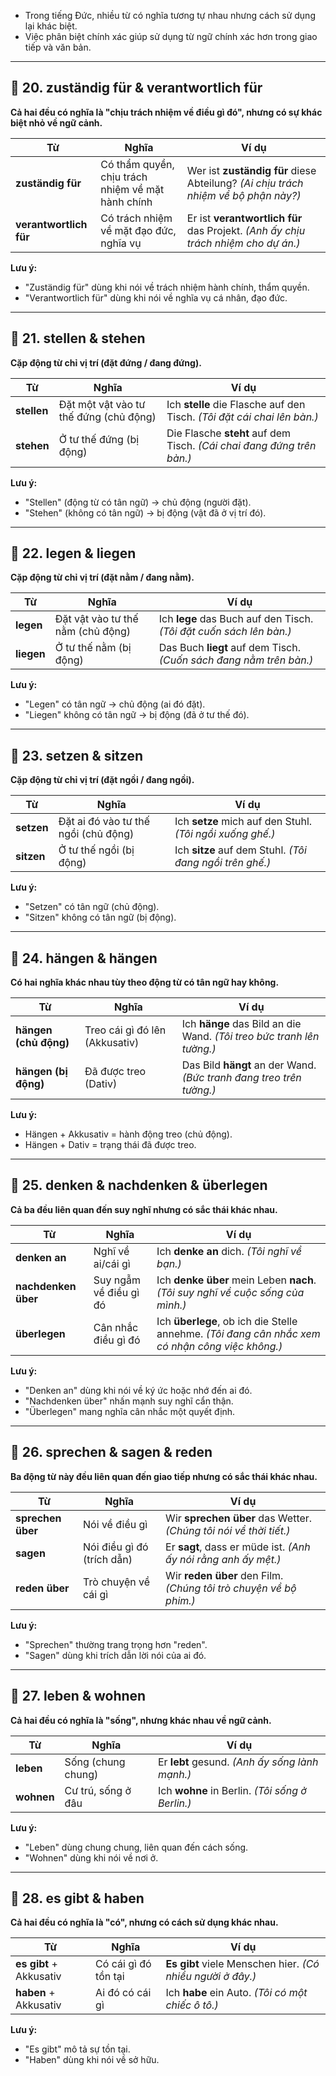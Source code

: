 
- Trong tiếng Đức, nhiều từ có nghĩa tương tự nhau nhưng cách sử dụng lại khác biệt.  
- Việc phân biệt chính xác giúp sử dụng từ ngữ chính xác hơn trong giao tiếp và văn bản.

---

## **📍 20. zuständig für & verantwortlich für**

**Cả hai đều có nghĩa là "chịu trách nhiệm về điều gì đó", nhưng có sự khác biệt nhỏ về ngữ cảnh.**

|**Từ**|**Nghĩa**|**Ví dụ**|
|---|---|---|
|**zuständig für**|Có thẩm quyền, chịu trách nhiệm về mặt hành chính|Wer ist **zuständig für** diese Abteilung? _(Ai chịu trách nhiệm về bộ phận này?)_|
|**verantwortlich für**|Có trách nhiệm về mặt đạo đức, nghĩa vụ|Er ist **verantwortlich für** das Projekt. _(Anh ấy chịu trách nhiệm cho dự án.)_|

**Lưu ý:**  
  - "Zuständig für" dùng khi nói về trách nhiệm hành chính, thẩm quyền.  
  - "Verantwortlich für" dùng khi nói về nghĩa vụ cá nhân, đạo đức.

---

## **📍 21. stellen & stehen**

**Cặp động từ chỉ vị trí (đặt đứng / đang đứng).**

|**Từ**|**Nghĩa**|**Ví dụ**|
|---|---|---|
|**stellen**|Đặt một vật vào tư thế đứng (chủ động)|Ich **stelle** die Flasche auf den Tisch. _(Tôi đặt cái chai lên bàn.)_|
|**stehen**|Ở tư thế đứng (bị động)|Die Flasche **steht** auf dem Tisch. _(Cái chai đang đứng trên bàn.)_|

**Lưu ý:**  
  - "Stellen" (động từ có tân ngữ) → chủ động (người đặt).  
  - "Stehen" (không có tân ngữ) → bị động (vật đã ở vị trí đó).

---

## **📍 22. legen & liegen**

**Cặp động từ chỉ vị trí (đặt nằm / đang nằm).**

|**Từ**|**Nghĩa**|**Ví dụ**|
|---|---|---|
|**legen**|Đặt vật vào tư thế nằm (chủ động)|Ich **lege** das Buch auf den Tisch. _(Tôi đặt cuốn sách lên bàn.)_|
|**liegen**|Ở tư thế nằm (bị động)|Das Buch **liegt** auf dem Tisch. _(Cuốn sách đang nằm trên bàn.)_|

**Lưu ý:**  
  - "Legen" có tân ngữ → chủ động (ai đó đặt).  
  - "Liegen" không có tân ngữ → bị động (đã ở tư thế đó).

---

## **📍 23. setzen & sitzen**

**Cặp động từ chỉ vị trí (đặt ngồi / đang ngồi).**

|**Từ**|**Nghĩa**|**Ví dụ**|
|---|---|---|
|**setzen**|Đặt ai đó vào tư thế ngồi (chủ động)|Ich **setze** mich auf den Stuhl. _(Tôi ngồi xuống ghế.)_|
|**sitzen**|Ở tư thế ngồi (bị động)|Ich **sitze** auf dem Stuhl. _(Tôi đang ngồi trên ghế.)_|

**Lưu ý:**  
  - "Setzen" có tân ngữ (chủ động).  
  - "Sitzen" không có tân ngữ (bị động).

---

## **📍 24. hängen & hängen**

**Có hai nghĩa khác nhau tùy theo động từ có tân ngữ hay không.**

|**Từ**|**Nghĩa**|**Ví dụ**|
|---|---|---|
|**hängen (chủ động)**|Treo cái gì đó lên (Akkusativ)|Ich **hänge** das Bild an die Wand. _(Tôi treo bức tranh lên tường.)_|
|**hängen (bị động)**|Đã được treo (Dativ)|Das Bild **hängt** an der Wand. _(Bức tranh đang treo trên tường.)_|

**Lưu ý:**  
  - Hängen + Akkusativ = hành động treo (chủ động).  
  - Hängen + Dativ = trạng thái đã được treo.

---

## **📍 25. denken & nachdenken & überlegen**

**Cả ba đều liên quan đến suy nghĩ nhưng có sắc thái khác nhau.**

|**Từ**|**Nghĩa**|**Ví dụ**|
|---|---|---|
|**denken an**|Nghĩ về ai/cái gì|Ich **denke an** dich. _(Tôi nghĩ về bạn.)_|
|**nachdenken über**|Suy ngẫm về điều gì đó|Ich **denke über** mein Leben **nach**. _(Tôi suy nghĩ về cuộc sống của mình.)_|
|**überlegen**|Cân nhắc điều gì đó|Ich **überlege**, ob ich die Stelle annehme. _(Tôi đang cân nhắc xem có nhận công việc không.)_|

**Lưu ý:**  
  - "Denken an" dùng khi nói về ký ức hoặc nhớ đến ai đó.  
  - "Nachdenken über" nhấn mạnh suy nghĩ cẩn thận.  
  - "Überlegen" mang nghĩa cân nhắc một quyết định.

---

## **📍 26. sprechen & sagen & reden**

**Ba động từ này đều liên quan đến giao tiếp nhưng có sắc thái khác nhau.**

|**Từ**|**Nghĩa**|**Ví dụ**|
|---|---|---|
|**sprechen über**|Nói về điều gì|Wir **sprechen über** das Wetter. _(Chúng tôi nói về thời tiết.)_|
|**sagen**|Nói điều gì đó (trích dẫn)|Er **sagt**, dass er müde ist. _(Anh ấy nói rằng anh ấy mệt.)_|
|**reden über**|Trò chuyện về cái gì|Wir **reden über** den Film. _(Chúng tôi trò chuyện về bộ phim.)_|

**Lưu ý:**  
  - "Sprechen" thường trang trọng hơn "reden".  
  - "Sagen" dùng khi trích dẫn lời nói của ai đó.

---

## **📍 27. leben & wohnen**

**Cả hai đều có nghĩa là "sống", nhưng khác nhau về ngữ cảnh.**

|**Từ**|**Nghĩa**|**Ví dụ**|
|---|---|---|
|**leben**|Sống (chung chung)|Er **lebt** gesund. _(Anh ấy sống lành mạnh.)_|
|**wohnen**|Cư trú, sống ở đâu|Ich **wohne** in Berlin. _(Tôi sống ở Berlin.)_|

**Lưu ý:**  
  - "Leben" dùng chung chung, liên quan đến cách sống.  
  - "Wohnen" dùng khi nói về nơi ở.

---

## **📍 28. es gibt & haben**

**Cả hai đều có nghĩa là "có", nhưng có cách sử dụng khác nhau.**

|**Từ**|**Nghĩa**|**Ví dụ**|
|---|---|---|
|**es gibt** + Akkusativ|Có cái gì đó tồn tại|**Es gibt** viele Menschen hier. _(Có nhiều người ở đây.)_|
|**haben** + Akkusativ|Ai đó có cái gì|Ich **habe** ein Auto. _(Tôi có một chiếc ô tô.)_|

**Lưu ý:**  
  - "Es gibt" mô tả sự tồn tại.  
  - "Haben" dùng khi nói về sở hữu.